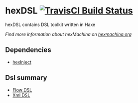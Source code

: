 # hexDSL [![TravisCI Build Status](https://travis-ci.org/DoclerLabs/hexDSL.svg?branch=master)](https://travis-ci.org/DoclerLabs/hexDSL)

hexDSL contains DSL toolkit written in Haxe

*Find more information about hexMachina on [hexmachina.org](http://hexmachina.org/)*

## Dependencies

* [hexInject](https://github.com/DoclerLabs/hexInject)

## Dsl summary
* [Flow DSL](src/hex/compiletime/flow/README.md)
* [Xml DSL](src/hex/compiletime/xml/README.md)

